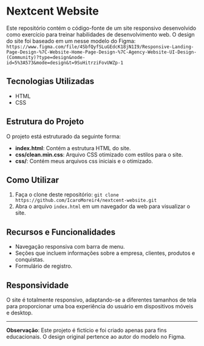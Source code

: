# Nextcent Website

Este repositório contém o código-fonte de um site responsivo desenvolvido como exercício para treinar habilidades de desenvolvimento web. O design do site foi baseado em um nesse modelo do Figma: `https://www.figma.com/file/4SbfQyfSLuGEdcK18jN1I9/Responsive-Landing-Page-Design-%7C-Website-Home-Page-Design-%7C-Agency-Website-UI-Design-(Community)?type=design&node-id=5%3A573&mode=design&t=9SuHitrziFovUWZp-1`

## Tecnologias Utilizadas
- HTML
- CSS

## Estrutura do Projeto
O projeto está estruturado da seguinte forma:
- **index.html**: Contém a estrutura HTML do site.
- **css/clean.min.css**: Arquivo CSS otimizado com estilos para o site.
- **css/**: Contém meus arquivos css iniciais e o otimizado.

## Como Utilizar
1. Faça o clone deste repositório: `git clone https://github.com/IcaroMoreir4/nextcent-website.git`
2. Abra o arquivo `index.html` em um navegador da web para visualizar o site.

## Recursos e Funcionalidades
- Navegação responsiva com barra de menu.
- Seções que incluem informações sobre a empresa, clientes, produtos e conquistas.
- Formulário de registro.

## Responsividade
O site é totalmente responsivo, adaptando-se a diferentes tamanhos de tela para proporcionar uma boa experiência do usuário em dispositivos móveis e desktop.

---

**Observação**: Este projeto é fictício e foi criado apenas para fins educacionais. O design original pertence ao autor do modelo no Figma.